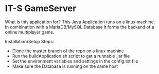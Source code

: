 # IT-S GameServer

What is this application for?
This Java Application runs on a linux machine.
In combination with a MariaDB/MySQL Database it forms the backend of 
a online multiplayer game.

Installation/Setup Steps:
- Clone the master branch of the repo on a linux machine
- Run the buildApplication.sh script to get a runnable .jar file
- Set the environment variables and settings in the config.txt file
- Make sure the Database is running on the same host


